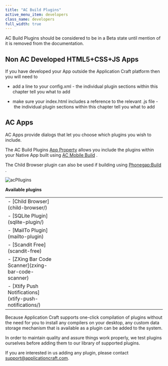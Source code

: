 ```yaml
---
title: "AC Build Plugins"
active_menu_item: developers
class_name: developers
full_width: true
---
```



AC Build Plugins should be considered to be in a Beta state until mention of it is removed from the documentation.

## Non AC Developed HTML5+CSS+JS Apps

If you have developed your App outside the Application Craft platform then you will need to

 - add a line to your config.xml - the individual plugin sections within this chapter tell you what to add

 - make sure your index.html includes a reference to the relevant .js file -  the individual plugin sections within this chapter tell you what to add

## AC Apps

AC Apps provide dialogs that let you choose which plugins you wish to include.

The AC Build Plugins [App Property](../../../../product-guide/widget-properties-events/app-properties) allows you include the plugins within your Native App built using [AC Mobile Build](../) .

The Child Browser plugin can also be used if building using [Phonegap:Build](../../phonegapbuild/) .

![acPllugins](/img/docs/acpllugins.zoom83.png)

**Available plugins**

<table>
<tr>
<td width="211">
 - [Child Browser](child-browser/)

</td>
<td width="27">
</td>
<td width="704">
</td>
</tr>
<tr>
<td width="211">
 - [SQLite Plugin](sqlite-plugin/)

</td>
<td width="27">
</td>
<td width="704">
</td>
</tr>
<tr>
<td width="211">
 - [MailTo Plugin](mailto-plugin)

</td>
<td width="27">
</td>
<td width="704">
</td>
</tr>
<tr>
<td width="211">
 - [Scandit Free](scandit-free)

</td>
<td width="27">
</td>
<td width="704">
</td>
</tr>
<tr>
<td width="211">
 - [ZXing Bar Code Scanner](zxing-bar-code-scanner)

</td>
<td width="27">
</td>
<td width="704">
</td>
</tr>
<tr>
<td width="211">
 - [Xtify Push Notifications](xtify-push-notifications/)

</td>
<td width="27">
</td>
<td width="704">
</td>
</tr>
</table>

Because Application Craft supports one-click compilation of plugins without the need for you to install any compilers on your desktop, any custom data storage mechanism that is available as a plugin can be added to the system.

In order to maintain quality and assure things work properly, we test plugins ourselves before adding them to our library of supported plugins.

If you are interested in us adding any plugin, please contact support@applicationcraft.com.


